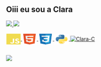 ## Oiii eu sou a Clara

<div>
  <a href="https://github.com/clarapoerner">
    <img height="180em" src="https://github-readme-stats.vercel.app/api?username=clarapoerner&show_icons=true&theme=nightowl#gh-nightowl-mode-only"/>
    <img height="180em" src="https://github-readme-stats.vercel.app/api/top-langs/?username=clarapoerner&layout=compact&theme=nightowl#gh-nightowl-mode-only"/>
</div>

<div style="display: inline_block"><br>
  <img align="center" alt="Clara-Js" height="30" width="40" src="https://raw.githubusercontent.com/devicons/devicon/master/icons/javascript/javascript-plain.svg">
  <img align="center" alt="Clara-HTML" height="30" width="40" src="https://raw.githubusercontent.com/devicons/devicon/master/icons/html5/html5-original.svg">
  <img align="center" alt="Clara-CSS" height="30" width="40" src="https://raw.githubusercontent.com/devicons/devicon/master/icons/css3/css3-original.svg">
  <img align="center" alt="Clara-Python" height="30" width="40" src="https://raw.githubusercontent.com/devicons/devicon/master/icons/python/python-original.svg">
  <img align="center" alt="Clara-C" height="30" width="40" src="https://cdn.jsdelivr.net/gh/devicons/devicon/icons/c/c-original.svg">
</div>
          
  ##
 
<div> 
  <a href="mailto:clarapoerner@gmail.com"><img src="https://img.shields.io/badge/Gmail-D14836?style=for-the-badge&logo=gmail&logoColor=white" target="_blank"></a>
</div>

